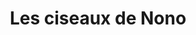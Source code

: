 ---
title: "Les ciseaux de Nono"
url: /lamballe/les-ciseaux-de-nono/
shop: toilettage des animaux
---